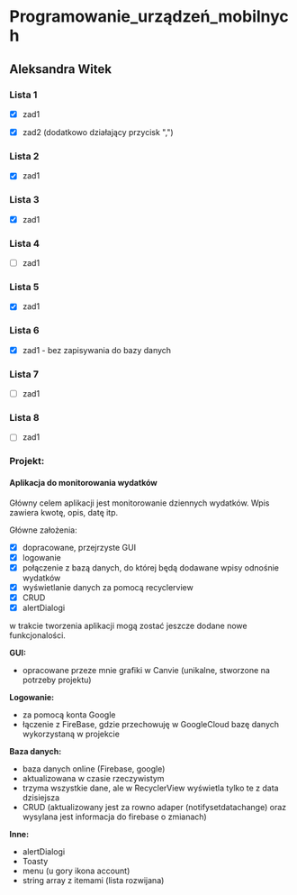 # Programowanie_urządzeń_mobilnych

## Aleksandra Witek
 
### Lista 1
 
 - [x] zad1 <br />
 
 - [x] zad2 (dodatkowo działający przycisk ",") 

### Lista 2

- [x] zad1 

### Lista 3

- [x] zad1 

### Lista 4

- [ ] zad1

### Lista 5

- [x] zad1

### Lista 6

- [x] zad1 - bez zapisywania do bazy danych 

### Lista 7

- [ ] zad1

### Lista 8

- [ ] zad1
 
 
### Projekt:

#### Aplikacja do monitorowania wydatków

Główny celem aplikacji jest monitorowanie dziennych wydatków.
Wpis zawiera kwotę, opis, datę itp.

Główne założenia:

- [x] dopracowane, przejrzyste GUI
- [x] logowanie 
- [x] połączenie z bazą danych, do której będą dodawane wpisy odnośnie wydatków
- [x] wyświetlanie danych za pomocą recyclerview
- [x] CRUD
- [x] alertDialogi

w trakcie tworzenia aplikacji mogą zostać jeszcze dodane nowe funkcjonalości. 

<b> GUI: </b>

- opracowane przeze mnie grafiki w Canvie (unikalne, stworzone na potrzeby projektu)

<b> Logowanie: </b>

- za pomocą konta Google
- łączenie z FireBase, gdzie przechowuję w GoogleCloud bazę danych wykorzystaną w projekcie

<b> Baza danych: </b>

- baza danych online (Firebase, google)
- aktualizowana w czasie rzeczywistym
- trzyma wszystkie dane, ale w RecyclerView wyświetla tylko te z data dzisiejsza
- CRUD (aktualizowany jest za rowno adaper (notifysetdatachange) oraz wysylana jest informacja do firebase o zmianach)

<b> Inne: </b>

- alertDialogi
- Toasty
- menu (u gory ikona account)
- string array z itemami (lista rozwijana)


